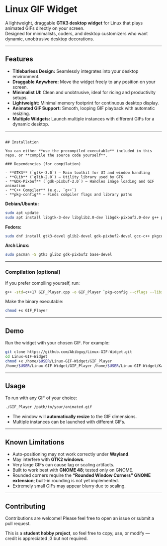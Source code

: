 # Linux GIF Widget

A lightweight, draggable **GTK3 desktop widget** for Linux that plays animated GIFs directly on your screen.  
Designed for minimalists, coders, and desktop customizers who want dynamic, unobtrusive desktop decorations.

---

## Features

- **Titlebarless Design:** Seamlessly integrates into your desktop environment.  
- **Draggable Anywhere:** Move the widget freely to any position on your screen.  
- **Minimalist UI:** Clean and unobtrusive, ideal for ricing and productivity setups.  
- **Lightweight:** Minimal memory footprint for continuous desktop display.  
- **Animated GIF Support:** Smooth, looping GIF playback with automatic resizing.  
- **Multiple Widgets:** Launch multiple instances with different GIFs for a dynamic desktop.  

---
````

## Installation

You can either **use the precompiled executable** included in this repo, or **compile the source code yourself**.  

### Dependencies (for compilation)

- **GTK3** (`gtk+-3.0`) – Main toolkit for UI and window handling  
- **GLib** (`glib-2.0`) – Utility library used by GTK  
- **GDK-Pixbuf** (`gdk-pixbuf-2.0`) – Handles image loading and GIF animation  
- **C++ Compiler** (e.g., `g++`)  
- **pkg-config** – Finds compiler flags and library paths  
````

**Debian/Ubuntu:**
```bash
sudo apt update
sudo apt install libgtk-3-dev libglib2.0-dev libgdk-pixbuf2.0-dev g++ pkg-config
````

**Fedora:**

```bash
sudo dnf install gtk3-devel glib2-devel gdk-pixbuf2-devel gcc-c++ pkgconf-pkg-config
```

**Arch Linux:**

```bash
sudo pacman -S gtk3 glib2 gdk-pixbuf2 base-devel
```

---

### Compilation (optional)

If you prefer compiling yourself, run:

```bash
g++ -std=c++17 GIF_Player.cpp -o GIF_Player `pkg-config --cflags --libs gtk+-3.0 gdk-pixbuf-2.0`
```

Make the binary executable:

```bash
chmod +x GIF_Player
```

---

## Demo

Run the widget with your chosen GIF. For example:

```bash
git clone https://github.com/Abibguy/Linux-GIF-Widget.git
cd Linux-GIF-Widget
chmod +x /home/$USER/Linux-GIF-Widget/GIF_Player
/home/$USER/Linux-GIF-Widget/GIF_Player /home/$USER/Linux-GIF-Widget/Kanagawa.gif
```

---

## Usage

To run with any GIF of your choice:

```bash
./GIF_Player /path/to/your/animated.gif
```

* The window will **automatically resize** to the GIF dimensions.
* Multiple instances can be launched with different GIFs.

---

## Known Limitations

* Auto-positioning may not work correctly under **Wayland**.
* May interfere with **GTK2 windows**.
* Very large GIFs can cause lag or scaling artifacts.
* Built to work best with **GNOME 48**; tested only on GNOME.
* Rounded corners require the **“Rounded Window Corners” GNOME extension**; built-in rounding is not yet implemented.
* Extremely small GIFs may appear blurry due to scaling.

---

## Contributing

Contributions are welcome! Please feel free to open an issue or submit a pull request.

This is a **student hobby project**, so feel free to copy, use, or modify — credit is appreciated ;3 but not required.
